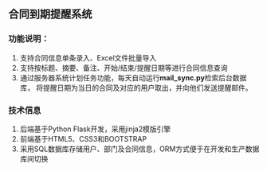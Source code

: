 ## 合同到期提醒系统
### 功能说明：
1. 支持合同信息单条录入、Excel文件批量导入
2. 支持按标题、摘要、备注、开始/结束/提醒日期等进行合同信息查询
3. 通过服务器系统计划任务功能，每天自动运行**mail_sync.py**检索后台数据库，
将提醒日期为当日的合同及对应的用户取出，并向他们发送提醒邮件。

### 技术信息
1. 后端基于Python Flask开发，采用jinja2模版引擎
2. 前端基于HTML5、CSS3和BOOTSTRAP
3. 采用SQL数据库存储用户、部门及合同信息，ORM方式便于在开发和生产数据库间切换